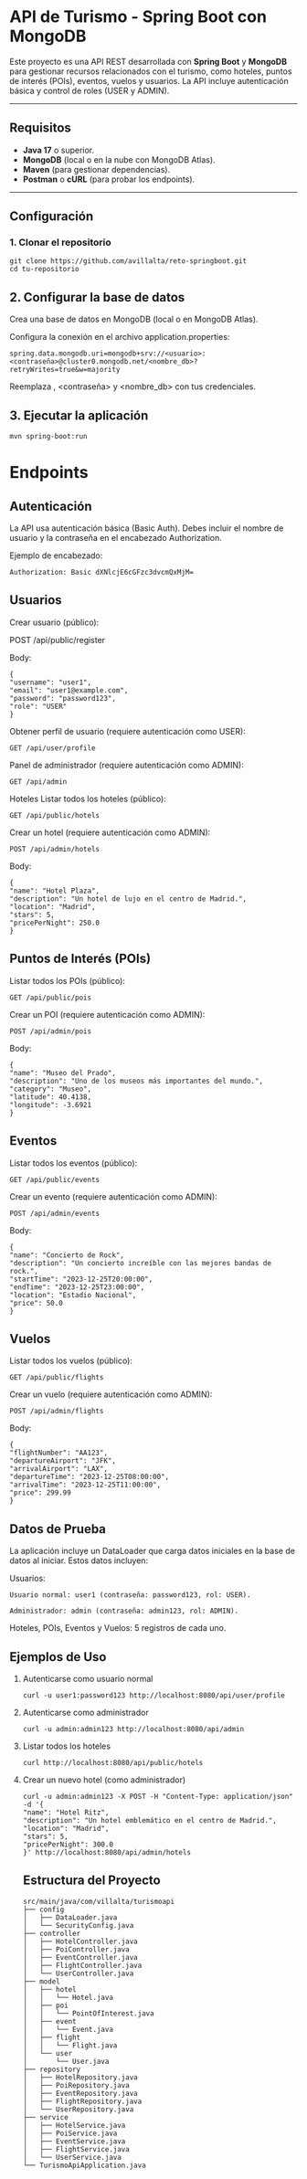 # API de Turismo - Spring Boot con MongoDB

Este proyecto es una API REST desarrollada con **Spring Boot** y **MongoDB** para gestionar recursos relacionados con el turismo, como hoteles, puntos de interés (POIs), eventos, vuelos y usuarios. La API incluye autenticación básica y control de roles (USER y ADMIN).

---

## Requisitos

- **Java 17** o superior.
- **MongoDB** (local o en la nube con MongoDB Atlas).
- **Maven** (para gestionar dependencias).
- **Postman** o **cURL** (para probar los endpoints).

---

## Configuración

### 1. Clonar el repositorio

```
git clone https://github.com/avillalta/reto-springboot.git
cd tu-repositorio
```
## 2. Configurar la base de datos

Crea una base de datos en MongoDB (local o en MongoDB Atlas).

Configura la conexión en el archivo application.properties:

```spring.data.mongodb.uri=mongodb+srv://<usuario>:<contraseña>@cluster0.mongodb.net/<nombre_db>?retryWrites=true&w=majority```

Reemplaza <usuario>, <contraseña> y <nombre_db> con tus credenciales.

## 3. Ejecutar la aplicación

``mvn spring-boot:run``

# Endpoints

## Autenticación
La API usa autenticación básica (Basic Auth). Debes incluir el nombre de usuario y la contraseña en el encabezado Authorization.

Ejemplo de encabezado:

``Authorization: Basic dXNlcjE6cGFzc3dvcmQxMjM=``

## Usuarios
Crear usuario (público):

POST /api/public/register

Body:

````
{
"username": "user1",
"email": "user1@example.com",
"password": "password123",
"role": "USER"
}
````

Obtener perfil de usuario (requiere autenticación como USER):

``GET /api/user/profile``

Panel de administrador (requiere autenticación como ADMIN):

``GET /api/admin``

Hoteles
Listar todos los hoteles (público):

``GET /api/public/hotels``

Crear un hotel (requiere autenticación como ADMIN):

``POST /api/admin/hotels``

Body:

````
{
"name": "Hotel Plaza",
"description": "Un hotel de lujo en el centro de Madrid.",
"location": "Madrid",
"stars": 5,
"pricePerNight": 250.0
}
````

## Puntos de Interés (POIs)

Listar todos los POIs (público):

``GET /api/public/pois``

Crear un POI (requiere autenticación como ADMIN):

``POST /api/admin/pois``

Body:

````
{
"name": "Museo del Prado",
"description": "Uno de los museos más importantes del mundo.",
"category": "Museo",
"latitude": 40.4138,
"longitude": -3.6921
}
````
## Eventos
Listar todos los eventos (público):

``GET /api/public/events``

Crear un evento (requiere autenticación como ADMIN):

``POST /api/admin/events``

Body:

````
{
"name": "Concierto de Rock",
"description": "Un concierto increíble con las mejores bandas de rock.",
"startTime": "2023-12-25T20:00:00",
"endTime": "2023-12-25T23:00:00",
"location": "Estadio Nacional",
"price": 50.0
}
````
## Vuelos
Listar todos los vuelos (público):

``GET /api/public/flights``

Crear un vuelo (requiere autenticación como ADMIN):

``POST /api/admin/flights``

Body:

````
{
"flightNumber": "AA123",
"departureAirport": "JFK",
"arrivalAirport": "LAX",
"departureTime": "2023-12-25T08:00:00",
"arrivalTime": "2023-12-25T11:00:00",
"price": 299.99
}
````
## Datos de Prueba
La aplicación incluye un DataLoader que carga datos iniciales en la base de datos al iniciar. Estos datos incluyen:

Usuarios:

````
Usuario normal: user1 (contraseña: password123, rol: USER).

Administrador: admin (contraseña: admin123, rol: ADMIN).
````
Hoteles, POIs, Eventos y Vuelos: 5 registros de cada uno.

## Ejemplos de Uso
1. Autenticarse como usuario normal
   ``````
   curl -u user1:password123 http://localhost:8080/api/user/profile
2. Autenticarse como administrador
   ````
   curl -u admin:admin123 http://localhost:8080/api/admin
3. Listar todos los hoteles
   ````
   curl http://localhost:8080/api/public/hotels
4. Crear un nuevo hotel (como administrador)
   ````
   curl -u admin:admin123 -X POST -H "Content-Type: application/json" -d '{
   "name": "Hotel Ritz",
   "description": "Un hotel emblemático en el centro de Madrid.",
   "location": "Madrid",
   "stars": 5,
   "pricePerNight": 300.0
   }' http://localhost:8080/api/admin/hotels
   ````
   
   ## Estructura del Proyecto
   ````
   src/main/java/com/villalta/turismoapi
   ├── config
   │   ├── DataLoader.java
   │   └── SecurityConfig.java
   ├── controller
   │   ├── HotelController.java
   │   ├── PoiController.java
   │   ├── EventController.java
   │   ├── FlightController.java
   │   └── UserController.java
   ├── model
   │   ├── hotel
   │   │   └── Hotel.java
   │   ├── poi
   │   │   └── PointOfInterest.java
   │   ├── event
   │   │   └── Event.java
   │   ├── flight
   │   │   └── Flight.java
   │   └── user
   │       └── User.java
   ├── repository
   │   ├── HotelRepository.java
   │   ├── PoiRepository.java
   │   ├── EventRepository.java
   │   ├── FlightRepository.java
   │   └── UserRepository.java
   ├── service
   │   ├── HotelService.java
   │   ├── PoiService.java
   │   ├── EventService.java
   │   ├── FlightService.java
   │   └── UserService.java
   └── TurismoApiApplication.java
   ````
